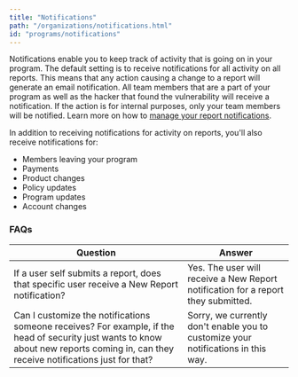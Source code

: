 ```yaml
---
title: "Notifications"
path: "/organizations/notifications.html"
id: "programs/notifications"
---
```


Notifications enable you to keep track of activity that is going on in your program. The default setting is to receive notifications for all activity on all reports. This means that any action causing a change to a report will generate an email notification. All team members that are a part of your program as well as the hacker that found the vulnerability will receive a notification.  If the action is for internal purposes, only your team members will be notified. Learn more on how to [manage your report notifications](/hackers/manage-notifications.html). 

In addition to receiving notifications for activity on reports, you'll also receive notifications for:
* Members leaving your program
* Payments
* Product changes
* Policy updates
* Program updates
* Account changes

### FAQs

Question | Answer
-------- | -------
If a user self submits a report, does that specific user receive a New Report notification? | Yes. The user will receive a New Report notification for a report they submitted.
Can I customize the notifications someone receives?  For example, if the head of security just wants to know about new reports coming in, can they receive notifications just for that? | Sorry, we currently don't enable you to customize your notifications in this way.
